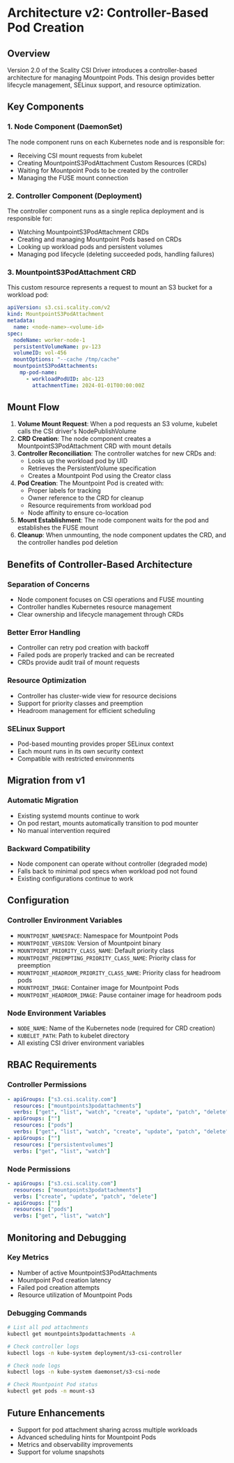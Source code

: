 # Architecture v2: Controller-Based Pod Creation

## Overview

Version 2.0 of the Scality CSI Driver introduces a controller-based architecture for managing Mountpoint Pods. This design provides better lifecycle management, SELinux support, and resource optimization.

## Key Components

### 1. Node Component (DaemonSet)

The node component runs on each Kubernetes node and is responsible for:

- Receiving CSI mount requests from kubelet
- Creating MountpointS3PodAttachment Custom Resources (CRDs)
- Waiting for Mountpoint Pods to be created by the controller
- Managing the FUSE mount connection

### 2. Controller Component (Deployment)

The controller component runs as a single replica deployment and is responsible for:

- Watching MountpointS3PodAttachment CRDs
- Creating and managing Mountpoint Pods based on CRDs
- Looking up workload pods and persistent volumes
- Managing pod lifecycle (deleting succeeded pods, handling failures)

### 3. MountpointS3PodAttachment CRD

This custom resource represents a request to mount an S3 bucket for a workload pod:

```yaml
apiVersion: s3.csi.scality.com/v2
kind: MountpointS3PodAttachment
metadata:
  name: <node-name>-<volume-id>
spec:
  nodeName: worker-node-1
  persistentVolumeName: pv-123
  volumeID: vol-456
  mountOptions: "--cache /tmp/cache"
  mountpointS3PodAttachments:
    mp-pod-name:
      - workloadPodUID: abc-123
        attachmentTime: 2024-01-01T00:00:00Z
```

## Mount Flow

1. **Volume Mount Request**: When a pod requests an S3 volume, kubelet calls the CSI driver's NodePublishVolume
2. **CRD Creation**: The node component creates a MountpointS3PodAttachment CRD with mount details
3. **Controller Reconciliation**: The controller watches for new CRDs and:
   - Looks up the workload pod by UID
   - Retrieves the PersistentVolume specification
   - Creates a Mountpoint Pod using the Creator class
4. **Pod Creation**: The Mountpoint Pod is created with:
   - Proper labels for tracking
   - Owner reference to the CRD for cleanup
   - Resource requirements from workload pod
   - Node affinity to ensure co-location
5. **Mount Establishment**: The node component waits for the pod and establishes the FUSE mount
6. **Cleanup**: When unmounting, the node component updates the CRD, and the controller handles pod deletion

## Benefits of Controller-Based Architecture

### Separation of Concerns

- Node component focuses on CSI operations and FUSE mounting
- Controller handles Kubernetes resource management
- Clear ownership and lifecycle management through CRDs

### Better Error Handling

- Controller can retry pod creation with backoff
- Failed pods are properly tracked and can be recreated
- CRDs provide audit trail of mount requests

### Resource Optimization

- Controller has cluster-wide view for resource decisions
- Support for priority classes and preemption
- Headroom management for efficient scheduling

### SELinux Support

- Pod-based mounting provides proper SELinux context
- Each mount runs in its own security context
- Compatible with restricted environments

## Migration from v1

### Automatic Migration

- Existing systemd mounts continue to work
- On pod restart, mounts automatically transition to pod mounter
- No manual intervention required

### Backward Compatibility

- Node component can operate without controller (degraded mode)
- Falls back to minimal pod specs when workload pod not found
- Existing configurations continue to work

## Configuration

### Controller Environment Variables

- `MOUNTPOINT_NAMESPACE`: Namespace for Mountpoint Pods
- `MOUNTPOINT_VERSION`: Version of Mountpoint binary
- `MOUNTPOINT_PRIORITY_CLASS_NAME`: Default priority class
- `MOUNTPOINT_PREEMPTING_PRIORITY_CLASS_NAME`: Priority class for preemption
- `MOUNTPOINT_HEADROOM_PRIORITY_CLASS_NAME`: Priority class for headroom pods
- `MOUNTPOINT_IMAGE`: Container image for Mountpoint Pods
- `MOUNTPOINT_HEADROOM_IMAGE`: Pause container image for headroom pods

### Node Environment Variables

- `NODE_NAME`: Name of the Kubernetes node (required for CRD creation)
- `KUBELET_PATH`: Path to kubelet directory
- All existing CSI driver environment variables

## RBAC Requirements

### Controller Permissions

```yaml
- apiGroups: ["s3.csi.scality.com"]
  resources: ["mountpoints3podattachments"]
  verbs: ["get", "list", "watch", "create", "update", "patch", "delete"]
- apiGroups: [""]
  resources: ["pods"]
  verbs: ["get", "list", "watch", "create", "update", "patch", "delete"]
- apiGroups: [""]
  resources: ["persistentvolumes"]
  verbs: ["get", "list", "watch"]
```

### Node Permissions

```yaml
- apiGroups: ["s3.csi.scality.com"]
  resources: ["mountpoints3podattachments"]
  verbs: ["create", "update", "patch", "delete"]
- apiGroups: [""]
  resources: ["pods"]
  verbs: ["get", "list", "watch"]
```

## Monitoring and Debugging

### Key Metrics

- Number of active MountpointS3PodAttachments
- Mountpoint Pod creation latency
- Failed pod creation attempts
- Resource utilization of Mountpoint Pods

### Debugging Commands

```bash
# List all pod attachments
kubectl get mountpoints3podattachments -A

# Check controller logs
kubectl logs -n kube-system deployment/s3-csi-controller

# Check node logs
kubectl logs -n kube-system daemonset/s3-csi-node

# Check Mountpoint Pod status
kubectl get pods -n mount-s3
```

## Future Enhancements

- Support for pod attachment sharing across multiple workloads
- Advanced scheduling hints for Mountpoint Pods
- Metrics and observability improvements
- Support for volume snapshots
